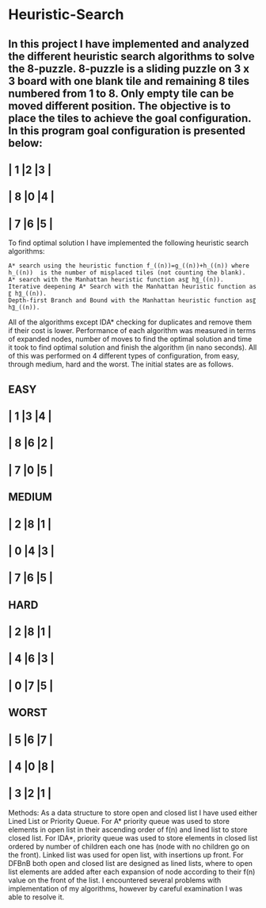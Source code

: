 # Heuristic-Search
In this project I have implemented and analyzed the different heuristic search algorithms to solve the 8-puzzle. 8-puzzle is a sliding puzzle on 3 x 3 board with one blank tile and remaining 8 tiles numbered from 1 to 8. Only empty tile can be moved different position. The objective is to place the tiles to achieve the goal configuration. In this program goal configuration is presented below:
-----------
| 1 |2 |3 |
-----------
| 8 |0 |4 |
-----------
| 7 |6 |5 |
-----------
To find optimal solution I have implemented the following heuristic search algorithms:

	A* search using the heuristic function f_((n))=g_((n))+h_((n)) where h_((n))  is the number of misplaced tiles (not counting the blank).
	A* search with the Manhattan heuristic function as〖 h〗_((n)).
	Iterative deepening A* Search with the Manhattan heuristic function as〖 h〗_((n)).
	Depth-first Branch and Bound with the Manhattan heuristic function as〖 h〗_((n)).
All of the algorithms except IDA* checking for duplicates and remove them if their cost is lower. 
Performance of each algorithm was measured in terms of expanded nodes, number of moves to find the optimal solution and time it took to find optimal solution and finish the algorithm (in nano seconds). All of this was performed on 4 different types of configuration, from easy, through medium, hard and the worst. The initial states are as follows.

EASY
-----------
| 1 |3 |4 |
-----------
| 8 |6 |2 |
-----------
| 7 |0 |5 |
-----------

MEDIUM
-----------
| 2 |8 |1 |
-----------
| 0 |4 |3 |
-----------
| 7 |6 |5 |
-----------

HARD
-----------
| 2 |8 |1 |
-----------
| 4 |6 |3 |
-----------
| 0 |7 |5 |
-----------

WORST
-----------
| 5 |6 |7 |
-----------
| 4 |0 |8 |
-----------
| 3 |2 |1 |
-----------

Methods:
As a data structure to store open and closed list I have used either Lined List or Priority Queue. For A* priority queue was used to store elements in open list in their ascending order of f(n) and lined list to store closed list. For IDA*, priority queue was used to store elements in closed list ordered by number of children each one has (node with no children go on the front). Linked list was used for open list, with insertions up front. For DFBnB both open and closed list are designed as lined lists, where to open list elements are added after each expansion of node according to their f(n) value on the front of the list. I encountered several problems with implementation of my algorithms, however by careful examination I was able to resolve it.

